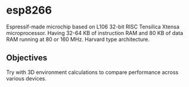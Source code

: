 # esp8266

Espressif-made microchip based on L106 32-bit RISC Tensilica Xtensa microprocessor. Having 32-64 KB of instruction RAM and 80 KB of data RAM running at 80 or 160 MHz. Harvard type architecture.

## Objectives

Try with 3D environment calculations to compare performance across various devices. 
